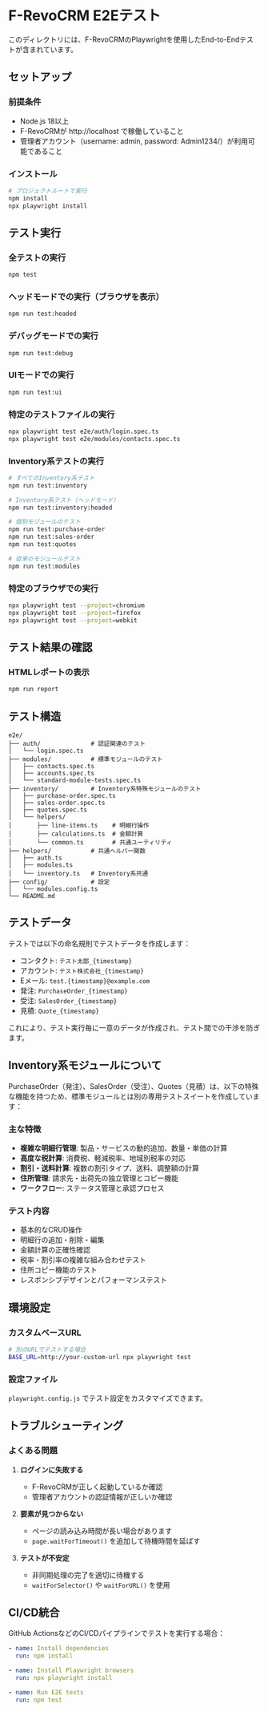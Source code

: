 # F-RevoCRM E2Eテスト

このディレクトリには、F-RevoCRMのPlaywrightを使用したEnd-to-Endテストが含まれています。

## セットアップ

### 前提条件
- Node.js 18以上
- F-RevoCRMが http://localhost で稼働していること
- 管理者アカウント（username: admin, password: Admin1234/）が利用可能であること

### インストール
```bash
# プロジェクトルートで実行
npm install
npx playwright install
```

## テスト実行

### 全テストの実行
```bash
npm test
```

### ヘッドモードでの実行（ブラウザを表示）
```bash
npm run test:headed
```

### デバッグモードでの実行
```bash
npm run test:debug
```

### UIモードでの実行
```bash
npm run test:ui
```

### 特定のテストファイルの実行
```bash
npx playwright test e2e/auth/login.spec.ts
npx playwright test e2e/modules/contacts.spec.ts
```

### Inventory系テストの実行
```bash
# すべてのInventory系テスト
npm run test:inventory

# Inventory系テスト（ヘッドモード）
npm run test:inventory:headed

# 個別モジュールのテスト
npm run test:purchase-order
npm run test:sales-order
npm run test:quotes

# 従来のモジュールテスト
npm run test:modules
```

### 特定のブラウザでの実行
```bash
npx playwright test --project=chromium
npx playwright test --project=firefox
npx playwright test --project=webkit
```

## テスト結果の確認

### HTMLレポートの表示
```bash
npm run report
```

## テスト構造

```
e2e/
├── auth/              # 認証関連のテスト
│   └── login.spec.ts
├── modules/           # 標準モジュールのテスト
│   ├── contacts.spec.ts
│   ├── accounts.spec.ts
│   └── standard-module-tests.spec.ts
├── inventory/         # Inventory系特殊モジュールのテスト
│   ├── purchase-order.spec.ts
│   ├── sales-order.spec.ts
│   ├── quotes.spec.ts
│   └── helpers/
│       ├── line-items.ts    # 明細行操作
│       ├── calculations.ts  # 金額計算
│       └── common.ts        # 共通ユーティリティ
├── helpers/           # 共通ヘルパー関数
│   ├── auth.ts
│   ├── modules.ts
│   └── inventory.ts   # Inventory系共通
├── config/            # 設定
│   └── modules.config.ts
└── README.md
```

## テストデータ

テストでは以下の命名規則でテストデータを作成します：
- コンタクト: `テスト太郎_{timestamp}`
- アカウント: `テスト株式会社_{timestamp}`
- Eメール: `test.{timestamp}@example.com`
- 発注: `PurchaseOrder_{timestamp}`
- 受注: `SalesOrder_{timestamp}`
- 見積: `Quote_{timestamp}`

これにより、テスト実行毎に一意のデータが作成され、テスト間での干渉を防ぎます。

## Inventory系モジュールについて

PurchaseOrder（発注）、SalesOrder（受注）、Quotes（見積）は、以下の特殊な機能を持つため、標準モジュールとは別の専用テストスイートを作成しています：

### 主な特徴
- **複雑な明細行管理**: 製品・サービスの動的追加、数量・単価の計算
- **高度な税計算**: 消費税、軽減税率、地域別税率の対応
- **割引・送料計算**: 複数の割引タイプ、送料、調整額の計算
- **住所管理**: 請求先・出荷先の独立管理とコピー機能
- **ワークフロー**: ステータス管理と承認プロセス

### テスト内容
- 基本的なCRUD操作
- 明細行の追加・削除・編集
- 金額計算の正確性確認
- 税率・割引率の複雑な組み合わせテスト
- 住所コピー機能のテスト
- レスポンシブデザインとパフォーマンステスト

## 環境設定

### カスタムベースURL
```bash
# 別のURLでテストする場合
BASE_URL=http://your-custom-url npx playwright test
```

### 設定ファイル
`playwright.config.js` でテスト設定をカスタマイズできます。

## トラブルシューティング

### よくある問題

1. **ログインに失敗する**
   - F-RevoCRMが正しく起動しているか確認
   - 管理者アカウントの認証情報が正しいか確認

2. **要素が見つからない**
   - ページの読み込み時間が長い場合があります
   - `page.waitForTimeout()` を追加して待機時間を延ばす

3. **テストが不安定**
   - 非同期処理の完了を適切に待機する
   - `waitForSelector()` や `waitForURL()` を使用

## CI/CD統合

GitHub ActionsなどのCI/CDパイプラインでテストを実行する場合：

```yaml
- name: Install dependencies
  run: npm install

- name: Install Playwright browsers
  run: npx playwright install

- name: Run E2E tests
  run: npm test
```